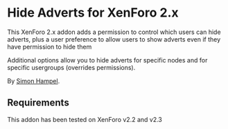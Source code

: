 Hide Adverts for XenForo 2.x
============================

This XenForo 2.x addon adds a permission to control which users can hide adverts, plus a user preference to allow users
to show adverts even if they have permission to hide them

Additional options allow you to hide adverts for specific nodes and for specific usergroups (overrides permissions).

By [Simon Hampel](https://xenforo.com/community/members/sim.4264/).

Requirements
------------

This addon has been tested on XenForo v2.2 and v2.3 
